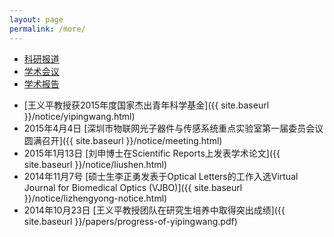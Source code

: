 ```yaml
---
layout: page
permalink: /more/
---
```


<div class="navbar center third">
<ul>
    <li class="active"><a href="{{ "/more" | prepend: site.baseurl }}">科研报道</a></li>
    <li><a href="{{ "/aca-conf" | prepend: "/more" | prepend: site.baseurl }}">学术会议</a></li>
    <li><a href="{{ "/visitor" | prepend: "/more" | prepend: site.baseurl }}">学术报告</a></li>
</ul>
</div>


+ [王义平教授获2015年度国家杰出青年科学基金]({{ site.baseurl }}/notice/yipingwang.html)
+ 2015年4月4日
  [深圳市物联网光子器件与传感系统重点实验室第一届委员会议圆满召开]({{ site.baseurl }}/notice/meeting.html)
+ 2015年1月13日
  [刘申博士在Scientific Reports上发表学术论文]({{ site.baseurl }}/notice/liushen.html)
+ 2014年11月7号
  [硕士生李正勇发表于Optical Letters的工作入选Virtual Journal for Biomedical Optics (VJBO)]({{ site.baseurl }}/notice/lizhengyong-notice.html)
+ 2014年10月23日
  [王义平教授团队在研究生培养中取得突出成绩]({{ site.baseurl }}/papers/progress-of-yipingwang.pdf)
